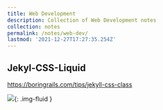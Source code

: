 ```yaml
---
title: Web Development
description: Collection of Web Development notes
collection: notes
permalink: /notes/web-dev/
lastmod: '2021-12-27T17:27:35.254Z'
---
```

## Jekyl-CSS-Liquid

https://boringrails.com/tips/jekyll-css-class


![](../../assets/images/top-nav.png){: .img-fluid }
